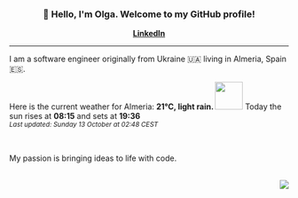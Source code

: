 <h3 align="center">👋 Hello, I'm Olga. Welcome to my GitHub profile! </h3>
<p align="center">
  <strong><a href="https://www.linkedin.com/in/olga-f/">LinkedIn</a></strong>
</p>

---

I am a software engineer originally from Ukraine 🇺🇦 living in Almeria, Spain 🇪🇸.


Here is the current weather for Almeria:
<b> 21°C, 
 light rain.
</b> <img width="50" src=https:&#x2F;&#x2F;openweathermap.org&#x2F;img&#x2F;wn&#x2F;10n.png></img> Today the sun rises at
 <b>08:15</b> 
and sets at <b>19:36</b>
<br/>
<small><i>Last updated: Sunday 13 October at 02:48 CEST </i></small>
<br/>

<br/>
<p> My passion is bringing ideas to life with code. </p>
<br/>



<div align="right">
<img src="https://komarev.com/ghpvc/?username=olga-f&color=38A3A5">
</div>

